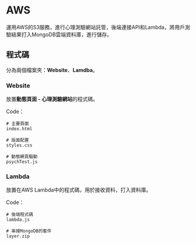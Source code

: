 # AWS

運用AWS的S3服務，進行心理測驗網站託管，後端連接API和Lambda，將用戶測驗結果打入MongoDB雲端資料庫，進行儲存。

## 程式碼

分為兩個檔案夾：**Website**、**Lamdba**。

### Website

放置**動態頁面 - 心理測驗網站**的程式碼。

Code：
```bash=
# 主要頁面
index.html

# 版面配置
styles.css

# 動態網頁驅動
psychTest.js
```

### Lambda

放置在AWS Lambda中的程式碼，用於接收資料，打入資料庫。

Code：
```bash=
# 後端程式碼
lambda.js

# 串接MongoDB的套件
layer.zip
```